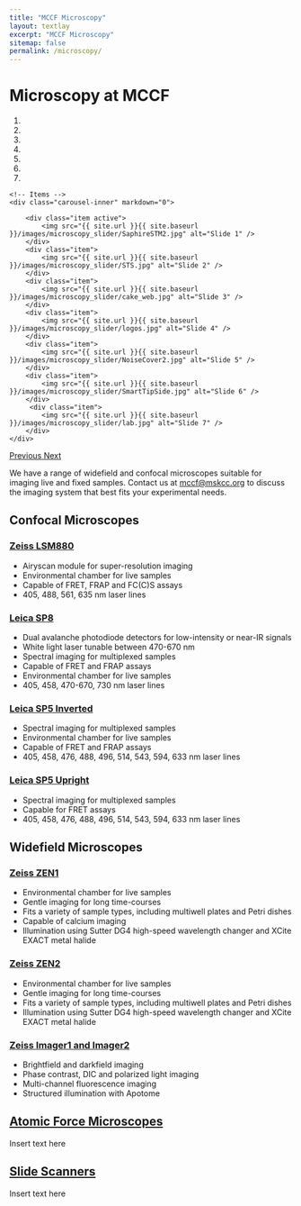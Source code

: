```yaml
---
title: "MCCF Microscopy"
layout: textlay
excerpt: "MCCF Microscopy"
sitemap: false
permalink: /microscopy/
---
```


# Microscopy at MCCF

<div markdown="0" id="carousel" class="carousel slide" data-ride="carousel" data-interval="5000" data-pause="hover" >
    <!-- Menu -->
    <ol class="carousel-indicators">
        <li data-target="#carousel" data-slide-to="0" class="active"></li>
        <li data-target="#carousel" data-slide-to="1"></li>
        <li data-target="#carousel" data-slide-to="2"></li>
        <li data-target="#carousel" data-slide-to="3"></li>
        <li data-target="#carousel" data-slide-to="4"></li>
        <li data-target="#carousel" data-slide-to="5"></li>
        <li data-target="#carousel" data-slide-to="6"></li>
    </ol>

    <!-- Items -->
    <div class="carousel-inner" markdown="0">

        <div class="item active">
            <img src="{{ site.url }}{{ site.baseurl }}/images/microscopy_slider/SaphireSTM2.jpg" alt="Slide 1" />
        </div>
        <div class="item">
            <img src="{{ site.url }}{{ site.baseurl }}/images/microscopy_slider/STS.jpg" alt="Slide 2" />
        </div>
        <div class="item">
            <img src="{{ site.url }}{{ site.baseurl }}/images/microscopy_slider/cake_web.jpg" alt="Slide 3" />
        </div>
        <div class="item">
            <img src="{{ site.url }}{{ site.baseurl }}/images/microscopy_slider/logos.jpg" alt="Slide 4" />
        </div>
        <div class="item">
            <img src="{{ site.url }}{{ site.baseurl }}/images/microscopy_slider/NoiseCover2.jpg" alt="Slide 5" />
        </div>
        <div class="item">
            <img src="{{ site.url }}{{ site.baseurl }}/images/microscopy_slider/SmartTipSide.jpg" alt="Slide 6" />
        </div>       
         <div class="item">
            <img src="{{ site.url }}{{ site.baseurl }}/images/microscopy_slider/lab.jpg" alt="Slide 7" />
        </div>
    </div>
  <a class="left carousel-control" href="#carousel" role="button" data-slide="prev">
    <span class="glyphicon glyphicon-chevron-left" aria-hidden="true"></span>
    <span class="sr-only">Previous</span>
  </a>
  <a class="right carousel-control" href="#carousel" role="button" data-slide="next">
    <span class="glyphicon glyphicon-chevron-right" aria-hidden="true"></span>
    <span class="sr-only">Next</span>
  </a>
</div>


We have a range of widefield and confocal microscopes suitable for imaging live and fixed samples. Contact us at <mccf@mskcc.org> to discuss the imaging system that best fits your experimental needs.

## Confocal Microscopes
### [Zeiss LSM880](lsm880)

- Airyscan module for super-resolution imaging
- Environmental chamber for live samples
- Capable of FRET, FRAP and FC(C)S assays
- 405, 488, 561, 635 nm laser lines

### [Leica SP8](sp8)

- Dual avalanche photodiode detectors for low-intensity or near-IR signals
- White light laser tunable between 470-670 nm
- Spectral imaging for multiplexed samples
- Capable of FRET and FRAP assays
- Environmental chamber for live samples
- 405, 458, 470-670, 730 nm laser lines

### [Leica SP5 Inverted](sp5i)

- Spectral imaging for multiplexed samples
- Environmental chamber for live samples
- Capable of FRET and FRAP assays
- 405, 458, 476, 488, 496, 514, 543, 594, 633 nm laser lines
 
### [Leica SP5 Upright](sp5u)

- Spectral imaging for multiplexed samples
- Capable for FRET assays
- 405, 458, 476, 488, 496, 514, 543, 594, 633 nm laser lines

## Widefield Microscopes
### [Zeiss ZEN1](zen1)

- Environmental chamber for live samples
- Gentle imaging for long time-courses 
- Fits a variety of sample types, including multiwell plates and Petri dishes
- Capable of calcium imaging
- Illumination using Sutter DG4 high-speed wavelength changer and XCite EXACT metal halide

### [Zeiss ZEN2](zen2)

- Environmental chamber for live samples
- Gentle imaging for long time-courses
- Fits a variety of sample types, including multiwell plates and Petri dishes
- Illumination using Sutter DG4 high-speed wavelength changer and XCite EXACT metal halide

### [Zeiss Imager1 and Imager2](imager)

- Brightfield and darkfield imaging
- Phase contrast, DIC and polarized light imaging
- Multi-channel fluorescence imaging
- Structured illumination with Apotome

## [Atomic Force Microscopes](afm)

Insert text here

## [Slide Scanners](scanners)

Insert text here
